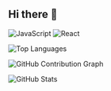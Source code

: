 ## Hi there 👋

<!--
**AresIntrepid/AresIntrepid** is a ✨ _special_ ✨ repository because its `README.md` (this file) appears on your GitHub profile.

Here are some ideas to get you started:


- 🔭 I’m currently working on ...
- 🌱 I’m currently learning ...
- 👯 I’m looking to collaborate on ...
- 🤔 I’m looking for help with ...
- 💬 Ask me about ...
- 📫 How to reach me: ...
- 😄 Pronouns: ...
- ⚡ Fun fact: ...
-->
![JavaScript](https://img.shields.io/badge/JavaScript-ES6-yellow)
![React](https://img.shields.io/badge/React-v17-blue)

![Top Languages](https://github-readme-stats.vercel.app/api/top-langs/?username=AresIntrepide&layout=compact&theme=radical)

![GitHub Contribution Graph](https://activity-graph.herokuapp.com/graph?username=AresIntrepide&theme=dracula)

![GitHub Stats](https://github-readme-stats.vercel.app/api?username=AresIntrepid&show_icons=true&theme=radical)
